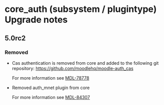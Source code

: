 # core_auth (subsystem / plugintype) Upgrade notes

## 5.0rc2

### Removed

- Cas authentication is removed from core and added to the following git repository: https://github.com/moodlehq/moodle-auth_cas

  For more information see [MDL-78778](https://tracker.moodle.org/browse/MDL-78778)
- Removed auth_mnet plugin from core

  For more information see [MDL-84307](https://tracker.moodle.org/browse/MDL-84307)
